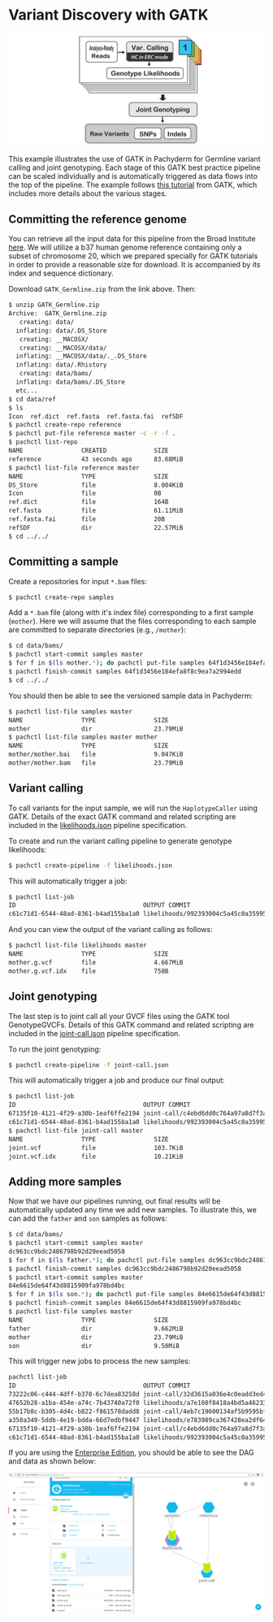 # Variant Discovery with GATK

![alt tag](pipeline.png)

This example illustrates the use of GATK in Pachyderm for Germline variant calling and joint genotyping. Each stage of this GATK best practice pipeline can be scaled individually and is automatically triggered as data flows into the top of the pipeline. The example follows [this tutorial](https://drive.google.com/open?id=0BzI1CyccGsZiQ1BONUxfaGhZRGc) from GATK, which includes more details about the various stages.

## Committing the reference genome

You can retrieve all the input data for this pipeline from the Broad Institute [here](https://drive.google.com/open?id=0BzI1CyccGsZicE5HNkR6anpLTnM). We will utilize a b37 human genome reference containing only a subset of chromosome 20, which we prepared specially for GATK tutorials in order to provide a reasonable size for download. It is accompanied by its index and sequence dictionary.

Download `GATK_Germline.zip` from the link above. Then:

```sh
$ unzip GATK_Germline.zip
Archive:  GATK_Germline.zip
   creating: data/
  inflating: data/.DS_Store
   creating: __MACOSX/
   creating: __MACOSX/data/
  inflating: __MACOSX/data/._.DS_Store
  inflating: data/.Rhistory
   creating: data/bams/
  inflating: data/bams/.DS_Store
  etc...
$ cd data/ref
$ ls
Icon  ref.dict  ref.fasta  ref.fasta.fai  refSDF
$ pachctl create-repo reference
$ pachctl put-file reference master -c -r -f .
$ pachctl list-repo
NAME                CREATED             SIZE
reference           43 seconds ago      83.68MiB
$ pachctl list-file reference master
NAME                TYPE                SIZE
DS_Store            file                8.004KiB
Icon                file                0B
ref.dict            file                164B
ref.fasta           file                61.11MiB
ref.fasta.fai       file                20B
refSDF              dir                 22.57MiB
$ cd ../../
```

## Committing a sample

Create a repositories for input `*.bam` files:

```sh
$ pachctl create-repo samples
```

Add a `*.bam` file (along with it's index file) corresponding to a first sample (`mother`). Here we will assume that the files corresponding to each sample are committed to separate directories (e.g., `/mother`):

```sh
$ cd data/bams/
$ pachctl start-commit samples master
$ for f in $(ls mother.*); do pachctl put-file samples 64f1d3456e184efa8f8c9ea7a2994edd mother/$f -f $f; done
$ pachctl finish-commit samples 64f1d3456e184efa8f8c9ea7a2994edd
$ cd ../../
```

You should then be able to see the versioned sample data in Pachyderm:

```sh
$ pachctl list-file samples master
NAME                TYPE                SIZE
mother              dir                 23.79MiB
$ pachctl list-file samples master mother
NAME                TYPE                SIZE
mother/mother.bai   file                9.047KiB
mother/mother.bam   file                23.79MiB
```

## Variant calling

To call variants for the input sample, we will run the `HaplotypeCaller` using GATK. Details of the exact GATK command and related scripting are included in the [likelihoods.json](likelihoods.json) pipeline specification. 

To create and run the variant calling pipeline to generate genotype likelihoods:

```sh
$ pachctl create-pipeline -f likelihoods.json
```

This will automatically trigger a job:

```sh
$ pachctl list-job
ID                                   OUTPUT COMMIT                                STARTED        DURATION   RESTART PROGRESS  DL       UL       STATE
c61c71d1-6544-48ad-8361-b4ad155ba1a0 likelihoods/992393004c5a45c0a35995cf0179f1cb 43 minutes ago 18 seconds 0       1 + 0 / 1 107.5MiB 4.667MiB success
```

And you can view the output of the variant calling as follows:

```sh
$ pachctl list-file likelihoods master
NAME                TYPE                SIZE
mother.g.vcf        file                4.667MiB
mother.g.vcf.idx    file                758B
```

## Joint genotyping

The last step is to joint call all your GVCF files using the GATK tool GenotypeGVCFs.  Details of this GATK command and related scripting are included in the [joint-call.json](joint-call.json) pipeline specification.

To run the joint genotyping:

```sh
$ pachctl create-pipeline -f joint-call.json
```

This will automatically trigger a job and produce our final output:

```sh
$ pachctl list-job
ID                                   OUTPUT COMMIT                                STARTED        DURATION   RESTART PROGRESS  DL       UL       STATE
67135f10-4121-4f29-a30b-1eaf6ffe2194 joint-call/c4ebd6dd0c764a97a8d7f3a71f6bb9ce  38 minutes ago 5 seconds  0       1 + 0 / 1 88.35MiB 113.9KiB success
c61c71d1-6544-48ad-8361-b4ad155ba1a0 likelihoods/992393004c5a45c0a35995cf0179f1cb 43 minutes ago 18 seconds 0       1 + 0 / 1 107.5MiB 4.667MiB success
$ pachctl list-file joint-call master
NAME                TYPE                SIZE
joint.vcf           file                103.7KiB
joint.vcf.idx       file                10.21KiB
```

## Adding more samples

Now that we have our pipelines running, out final results will be automatically updated any time we add new samples. To illustrate this, we can add the `father` and `son` samples as follows:

```sh
$ cd data/bams/
$ pachctl start-commit samples master
dc963cc9bdc2486798b92d20eead5058
$ for f in $(ls father.*); do pachctl put-file samples dc963cc9bdc2486798b92d20eead5058 father/$f -f $f; done
$ pachctl finish-commit samples dc963cc9bdc2486798b92d20eead5058
$ pachctl start-commit samples master
84e6615de64f43d8815909fa978bd4bc
$ for f in $(ls son.*); do pachctl put-file samples 84e6615de64f43d8815909fa978bd4bc son/$f -f $f; done
$ pachctl finish-commit samples 84e6615de64f43d8815909fa978bd4bc
$ pachctl list-file samples master
NAME                TYPE                SIZE
father              dir                 9.662MiB
mother              dir                 23.79MiB
son                 dir                 9.58MiB 
```

This will trigger new jobs to process the new samples:

```sh
pachctl list-job
ID                                   OUTPUT COMMIT                                STARTED            DURATION   RESTART PROGRESS  DL       UL       STATE
73222c06-c444-4dff-b370-6c7dea83258d joint-call/32d3615a036e4c0eadd3ed49435ee7db  About a minute ago 6 seconds  0       1 + 0 / 1 97.64MiB 188.6KiB success
47652b28-a1ba-454e-a74c-7b43740a72f0 likelihoods/a7e160f8418a4bd5a46233bd6b1d84ce 2 minutes ago      16 seconds 0       1 + 2 / 3 93.26MiB 4.729MiB success
55b17b8c-b305-4d4c-b822-f861578dadd8 joint-call/4eb7c19600134af5b9595bf5d9f71edc  2 minutes ago      5 seconds  0       1 + 0 / 1 92.92MiB 166.3KiB success
a350a349-5ddb-4e19-bdda-66d7edbf9447 likelihoods/e783989ca367428ea2df6406a23bea6c 2 minutes ago      19 seconds 0       1 + 1 / 2 93.35MiB 4.564MiB success
67135f10-4121-4f29-a30b-1eaf6ffe2194 joint-call/c4ebd6dd0c764a97a8d7f3a71f6bb9ce  About an hour ago  5 seconds  0       1 + 0 / 1 88.35MiB 113.9KiB success
c61c71d1-6544-48ad-8361-b4ad155ba1a0 likelihoods/992393004c5a45c0a35995cf0179f1cb About an hour ago  18 seconds 0       1 + 0 / 1 107.5MiB 4.667MiB success
```

If you are using the [Enterprise Edition](http://pachyderm.readthedocs.io/en/latest/enterprise/overview.html), you should be able to see the DAG and data as shown below:

![alt tag](dash.png)


